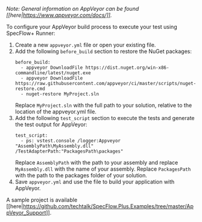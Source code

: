 *Note: General information on AppVeyor can be found [[here|https://www.appveyor.com/docs/]].*

To configure your AppVeyor build process to execute your test using SpecFlow+ Runner:

1. Create a new `appveyor.yml` file or open your existing file.
1. Add the following `before_build` section to restore the NuGet packages:  
   ```
   before_build:
     - appveyor DownloadFile https://dist.nuget.org/win-x86-commandline/latest/nuget.exe
     - appveyor DownloadFile https://raw.githubusercontent.com/appveyor/ci/master/scripts/nuget-restore.cmd
     - nuget-restore MyProject.sln
    ```
   Replace `MyProject.sln` with the full path to your solution, relative to the location of the appveyor.yml file.
1. Add the following `test_script` section to execute the tests and generate the test output for AppVeyor:  
   ```
   test_script:
     - ps: vstest.console /logger:Appveyor "AssemblyPath\MyAssembly.dll" /TestAdapterPath:"PackagesPath\packages"
   ```
   Replace `AssemblyPath` with the path to your assembly and replace `MyAssembly.dll` with the name of your assembly. Replace `PackagesPath` with the path to the packages folder of your solution.
1. Save `appveyor.yml` and use the file to build your application with AppVeyor.

A sample project is available [[here|https://github.com/techtalk/SpecFlow.Plus.Examples/tree/master/AppVeyor_Support]].